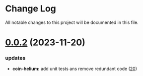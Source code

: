 
# Change Log

All notable changes to this project will be documented in this file.

# [0.0.2](https://github.com/okx/go-wallet-sdk) (2023-11-20)

### updates

- **coin-helium:** add unit tests ans remove redundant code ([20](https://github.com/okx/go-wallet-sdk/pull/20))
